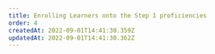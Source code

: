 ```yaml
---
title: Enrolling Learners onto the Step 1 proficiencies
order: 4
createdAt: 2022-09-01T14:41:30.359Z
updatedAt: 2022-09-01T14:41:30.362Z
---
```

